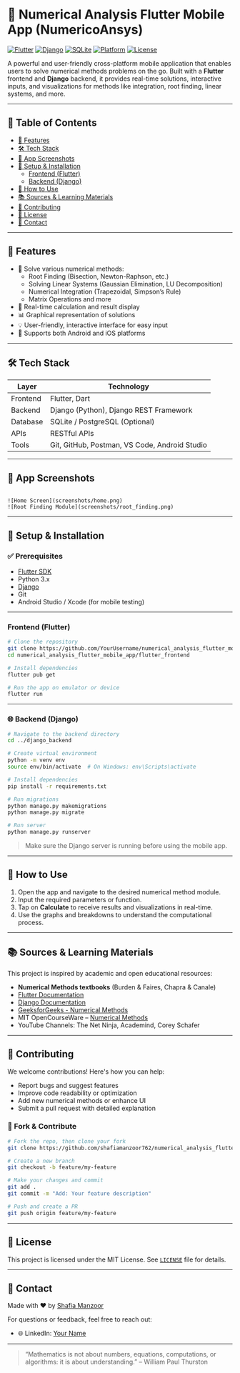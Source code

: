 
# 📱 Numerical Analysis Flutter Mobile App (NumericoAnsys)

[![Flutter](https://img.shields.io/badge/Flutter-Cross--Platform-blue?logo=flutter)](https://flutter.dev)
[![Django](https://img.shields.io/badge/Django-Backend-green?logo=django)](https://www.djangoproject.com/)
[![SQLite](https://img.shields.io/badge/SQLite-Integrated-lightgrey?logo=sqlite)](https://www.sqlite.org/)
[![Platform](https://img.shields.io/badge/Platform-Android%20%7C%20iOS-lightblue?logo=android&logoColor=white)](https://flutter.dev/multi-platform)
[![License](https://img.shields.io/badge/License-MIT-green.svg)](LICENSE)

A powerful and user-friendly cross-platform mobile application that enables users to solve numerical methods problems on the go. Built with a **Flutter** frontend and **Django** backend, it provides real-time solutions, interactive inputs, and visualizations for methods like integration, root finding, linear systems, and more.

---

## 📌 Table of Contents

- [🚀 Features](#-features)
- [🛠️ Tech Stack](#️-tech-stack)
- [📲 App Screenshots](#-app-screenshots)
- [🔧 Setup & Installation](#-setup--installation)
  - [Frontend (Flutter)](#frontend-flutter)
  - [Backend (Django)](#backend-django)
- [🧪 How to Use](#-how-to-use)
- [📚 Sources & Learning Materials](#-sources--learning-materials)
- [🙌 Contributing](#-contributing)
- [📃 License](#-license)
- [💬 Contact](#-contact)

---

## 🚀 Features

- 🔢 Solve various numerical methods:
  - Root Finding (Bisection, Newton-Raphson, etc.)
  - Solving Linear Systems (Gaussian Elimination, LU Decomposition)
  - Numerical Integration (Trapezoidal, Simpson’s Rule)
  - Matrix Operations and more
- 🎯 Real-time calculation and result display
- 📊 Graphical representation of solutions
- 💡 User-friendly, interactive interface for easy input
- 🔁 Supports both Android and iOS platforms

---

## 🛠️ Tech Stack

| Layer     | Technology      |
|-----------|------------------|
| Frontend  | Flutter, Dart     |
| Backend   | Django (Python), Django REST Framework |
| Database  | SQLite / PostgreSQL (Optional) |
| APIs      | RESTful APIs |
| Tools     | Git, GitHub, Postman, VS Code, Android Studio |

---

## 📲 App Screenshots


```

![Home Screen](screenshots/home.png)
![Root Finding Module](screenshots/root_finding.png)

````

---

## 🔧 Setup & Installation

### ✅ Prerequisites

- [Flutter SDK](https://flutter.dev/docs/get-started/install)
- Python 3.x
- [Django](https://www.djangoproject.com/)
- Git
- Android Studio / Xcode (for mobile testing)

---

### Frontend (Flutter)

```bash
# Clone the repository
git clone https://github.com/YourUsername/numerical_analysis_flutter_mobile_app.git
cd numerical_analysis_flutter_mobile_app/flutter_frontend

# Install dependencies
flutter pub get

# Run the app on emulator or device
flutter run
````

---

### 🌐 Backend (Django)

```bash
# Navigate to the backend directory
cd ../django_backend

# Create virtual environment
python -m venv env
source env/bin/activate  # On Windows: env\Scripts\activate

# Install dependencies
pip install -r requirements.txt

# Run migrations
python manage.py makemigrations
python manage.py migrate

# Run server
python manage.py runserver
```

> Make sure the Django server is running before using the mobile app.

---

## 🧪 How to Use

1. Open the app and navigate to the desired numerical method module.
2. Input the required parameters or function.
3. Tap on **Calculate** to receive results and visualizations in real-time.
4. Use the graphs and breakdowns to understand the computational process.

---

## 📚 Sources & Learning Materials

This project is inspired by academic and open educational resources:

* **Numerical Methods textbooks** (Burden & Faires, Chapra & Canale)
* [Flutter Documentation](https://flutter.dev/docs)
* [Django Documentation](https://docs.djangoproject.com/)
* [GeeksforGeeks - Numerical Methods](https://www.geeksforgeeks.org/numerical-methods/)
* MIT OpenCourseWare – [Numerical Methods](https://ocw.mit.edu)
* YouTube Channels: The Net Ninja, Academind, Corey Schafer

---

## 🙌 Contributing

We welcome contributions! Here's how you can help:

* Report bugs and suggest features
* Improve code readability or optimization
* Add new numerical methods or enhance UI
* Submit a pull request with detailed explanation

### 🔄 Fork & Contribute

```bash
# Fork the repo, then clone your fork
git clone https://github.com/shafiamanzoor762/numerical_analysis_flutter_mobile_app.git

# Create a new branch
git checkout -b feature/my-feature

# Make your changes and commit
git add .
git commit -m "Add: Your feature description"

# Push and create a PR
git push origin feature/my-feature
```

---

## 📃 License

This project is licensed under the MIT License. See [`LICENSE`](LICENSE) file for details.

---

## 💬 Contact

Made with ❤️ by [Shafia Manzoor](https://github.com/shafiamanzoor762)

For questions or feedback, feel free to reach out:

* 🌐 LinkedIn: [Your Name](https://www.linkedin.com/in/shafia-manzoor-0b9596272/)

---

> “Mathematics is not about numbers, equations, computations, or algorithms: it is about understanding.” – William Paul Thurston
